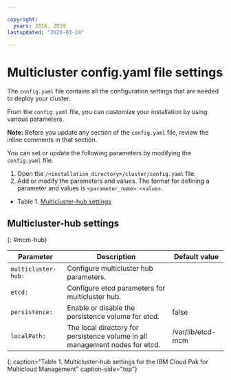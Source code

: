 ```yaml
---

copyright:
  years: 2016, 2020
lastupdated: "2020-03-24"

---
```


# Multicluster config.yaml file settings

The `config.yaml` file contains all the configuration settings that are needed to deploy your cluster.

From the `config.yaml` file, you can customize your installation by using various parameters.

**Note:** Before you update any section of the `config.yaml` file, review the inline comments in that section.

You can set or update the following parameters by modifying the `config.yaml` file.

1. Open the `/<installation_directory>/cluster/config.yaml` file.
2. Add or modify the parameters and values. The format for defining a parameter and values is `<parameter_name>:<value>`.

  * Table 1. [Multicluster-hub settings](#mcm-hub)

## Multicluster-hub settings
{: #mcm-hub}

|Parameter|Description|Default value|
|---------|-----------|-------------|
|`multicluster-hub:`|Configure multicluster hub parameters. | |
|`etcd:`|Configure etcd parameters for multicluster hub. ||
|`persistence:`|Enable or disable the persistence volume for etcd. |false |
|`localPath:`|The local directory for persistence volume in all management nodes for etcd. |/var/lib/etcd-mcm |
{: caption="Table 1. Multicluster-hub settings for the IBM Cloud Pak for Multicloud Management" caption-side="top"}

